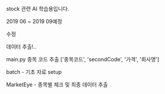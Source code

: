 ﻿stock 관련 AI 학습용입니다.

2019 06 ~ 2019 09예정

수정

데이터 추출!..

main.py 종목 코드 추출 ['종목코드', 'secondCode', '가격', '회사명']

batch - 기초 자료 setup

MarketEye - 종목별 체크 및 최종 데이터 추출
